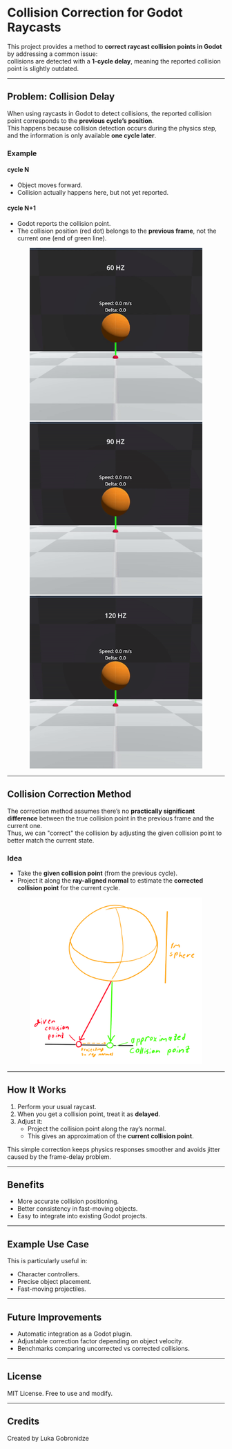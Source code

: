 # Collision Correction for Godot Raycasts

This project provides a method to **correct raycast collision points in Godot** by addressing a common issue:  
collisions are detected with a **1-cycle delay**, meaning the reported collision point is slightly outdated.

---

## Problem: Collision Delay

When using raycasts in Godot to detect collisions, the reported collision point corresponds to the **previous cycle’s position**.  
This happens because collision detection occurs during the physics step, and the information is only available **one cycle later**.

### Example

#### cycle N  
- Object moves forward.  
- Collision actually happens here, but not yet reported.  

#### cycle N+1  
- Godot reports the collision point.  
- The collision position (red dot) belongs to the **previous frame**, not the current one (end of green line).

<p align="center">
  <img src="60hz.gif" width="400" alt="Collision delay illustration">
  <img src="90hz.gif" width="400" alt="Collision delay illustration">
  <img src="120hz.gif" width="400" alt="Collision delay illustration">
</p>

---

## Collision Correction Method

The correction method assumes there’s no **practically significant difference** between the true collision point in the previous frame and the current one.  
Thus, we can "correct" the collision by adjusting the given collision point to better match the current state.

### Idea

- Take the **given collision point** (from the previous cycle).  
- Project it along the **ray-aligned normal** to estimate the **corrected collision point** for the current cycle.  

<p align="center">
  <img src="diagram.png" width="400" alt="Collision correction illustration">
</p>

---

## How It Works

1. Perform your usual raycast.  
2. When you get a collision point, treat it as **delayed**.  
3. Adjust it:
   - Project the collision point along the ray’s normal.  
   - This gives an approximation of the **current collision point**.  

This simple correction keeps physics responses smoother and avoids jitter caused by the frame-delay problem.

---

## Benefits

- More accurate collision positioning.  
- Better consistency in fast-moving objects.  
- Easy to integrate into existing Godot projects.  

---

## Example Use Case

This is particularly useful in:
- Character controllers.  
- Precise object placement.  
- Fast-moving projectiles.  

---

## Future Improvements

- Automatic integration as a Godot plugin.  
- Adjustable correction factor depending on object velocity.  
- Benchmarks comparing uncorrected vs corrected collisions.  

---

## License

MIT License. Free to use and modify.  

---

## Credits

Created by Luka Gobronidze  
